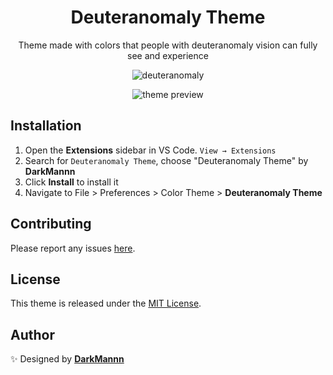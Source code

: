 <div align="center">

# Deuteranomaly Theme

Theme made with colors that people with deuteranomaly vision can fully see and experience

![deuteranomaly](https://drive.google.com/uc?export=view&id=1CeNN-SB6oHTR0rxZoIsrUeZ_9dDKjqSK)

![theme preview](https://drive.google.com/uc?export=view&id=1Qb31PeoFycLd83Un7oDktk90ES7UKsXR)

</div>

## Installation

1. Open the **Extensions** sidebar in VS Code. `View → Extensions`
1. Search for `Deuteranomaly Theme`, choose "Deuteranomaly Theme" by **DarkMannn**
1. Click **Install** to install it
1. Navigate to File > Preferences > Color Theme > **Deuteranomaly Theme**

## Contributing

Please report any issues [here](https://github.com/DarkMannn/deuteranomaly-vscode-theme/issues).

## License

This theme is released under the [MIT License](https://github.com/DarkMannn/deuteranomaly-vscode-theme/blob/main/LICENSE.md).

## Author

✨ Designed by **[DarkMannn](https://darkmannn.dev)**
